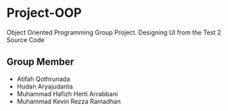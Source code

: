# Project-OOP

Object Oriented Programming Group Project. Designing UI from the Test 2 Source Code

## Group Member
+ Atifah Qothrunada
+ Hudan Aryajudanta
+ Muhammad Hafizh Herti Arrabbani
+ Muhammad Kevin Rezza Ramadhan
